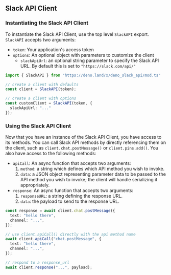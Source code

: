 ## Slack API Client

### Instantiating the Slack API Client

To instantiate the Slack API Client, use the top level `SlackAPI` export. `SlackAPI` accepts two arguments:
- `token`: Your application's access token
- `options`: An optional object with parameters to customize the client
  - `slackApiUrl`: an optional string parameter to specify the Slack API URL. By default this is set to `"https://slack.com/api/"`


```ts
import { SlackAPI } from "https://deno.land/x/deno_slack_api/mod.ts"

// create a client with defaults
const client = SlackAPI(token);

// create a client with options
const customClient = SlackAPI(token, {
  slackApiUrl: "..."
});
```

### Using the Slack API Client

Now that you have an instance of the Slack API Client, you have access to its methods. You can call Slack API methods by directly referencing them on the client, such as `client.chat.postMessage()` or `client.pins.add()`. You also have access to the following methods:
- `apiCall`: An async function that accepts two arguments:
  1. `method`: a string which defines which API method you wish to invoke.
  2. `data`: a JSON object representing parameter data to be passed to the API method you wish to invoke; the client will handle serializing it appropriately.
- `response`: An async function that accepts two arguments:
  1. `responseURL`: a string defining the response URL.
  2. `data`: the payload to send to the response URL.

```ts
const response = await client.chat.postMessage({
  text: "hello there",
  channel: "...",
});

// use client.apiCall() directly with the api method name
await client.apiCall("chat.postMessage", {
  text: "hello there",
  channel: "...",
});

// respond to a response_url
await client.response("...", payload);
```